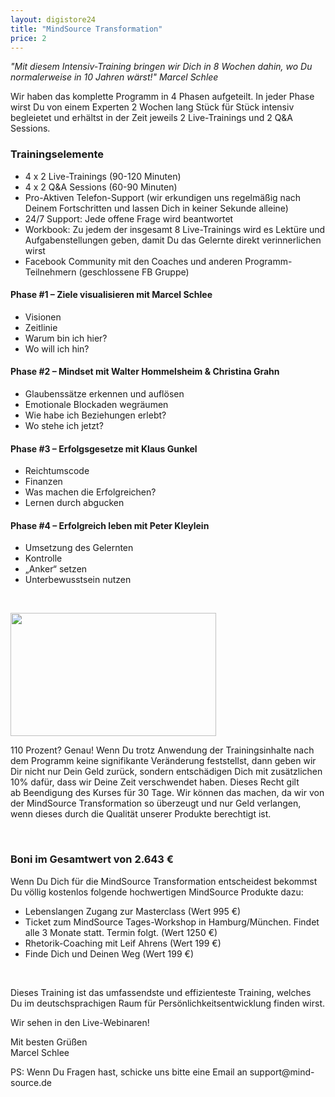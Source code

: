 ```yaml
---
layout: digistore24
title: "MindSource Transformation"
price: 2
---
```

<p><em>&quot;Mit diesem Intensiv-Training bringen wir&#xA0;Dich in 8 Wochen dahin, wo Du normalerweise in 10 Jahren w&#xE4;rst!&quot; Marcel Schlee</em></p>
<p>Wir haben das komplette Programm&#xA0;in 4 Phasen aufgeteilt. In jeder Phase wirst Du von einem Experten 2 Wochen lang St&#xFC;ck f&#xFC;r St&#xFC;ck intensiv begleietet und erh&#xE4;ltst in der Zeit jeweils 2 Live-Trainings und 2 Q&amp;A Sessions.</p>
<h3>Trainingselemente</h3>
<ul><li>4 x 2 Live-Trainings (90-120 Minuten)</li>
<li>4 x 2 Q&amp;A Sessions (60-90 Minuten)</li>
<li>Pro-Aktiven Telefon-Support (wir erkundigen uns regelm&#xE4;&#xDF;ig nach Deinem Fortschritten und lassen Dich in keiner Sekunde alleine)</li>
<li>24/7 Support: Jede offene Frage wird beantwortet</li>
<li>Workbook: Zu jedem der insgesamt 8 Live-Trainings wird es Lekt&#xFC;re und Aufgabenstellungen geben, damit Du das Gelernte direkt verinnerlichen wirst</li>
<li>Facebook Community mit den Coaches und anderen Programm-Teilnehmern (geschlossene FB Gruppe)</li>
</ul><h4>Phase #1 &#x2013; Ziele visualisieren mit Marcel Schlee</h4>
<ul><li>Visionen</li>
<li>Zeitlinie</li>
<li>Warum bin ich hier?</li>
<li>Wo will ich hin?</li>
</ul><h4>Phase #2 &#x2013; Mindset mit Walter Hommelsheim &amp; Christina Grahn</h4>
<ul><li>Glaubenss&#xE4;tze erkennen und aufl&#xF6;sen</li>
<li>Emotionale Blockaden wegr&#xE4;umen</li>
<li>Wie habe ich Beziehungen erlebt?</li>
<li>Wo stehe ich jetzt?</li>
</ul><h4>Phase #3 &#x2013; Erfolgsgesetze mit Klaus Gunkel</h4>
<ul><li>Reichtumscode</li>
<li>Finanzen</li>
<li>Was machen die Erfolgreichen?</li>
<li>Lernen durch abgucken</li>
</ul><h4>Phase #4 &#x2013; Erfolgreich leben mit Peter Kleylein</h4>
<ul><li>Umsetzung des Gelernten</li>
<li>Kontrolle</li>
<li>&#x201E;Anker&#x201C; setzen</li>
<li>Unterbewusstsein nutzen</li>
</ul><p>&#xA0;</p>
<p><img src="http://mind-source.de/masterclass/wp-content/uploads/2017/04/ms-110-Garantie.png" alt="" width="329" height="197"></p>
<p>110 Prozent? Genau! Wenn Du trotz Anwendung der Trainingsinhalte nach dem Programm&#xA0;keine signifikante Ver&#xE4;nderung feststellst, dann geben wir Dir nicht nur Dein Geld zur&#xFC;ck, sondern entsch&#xE4;digen Dich mit zus&#xE4;tzlichen 10% daf&#xFC;r, dass wir Deine Zeit verschwendet haben. Dieses Recht gilt ab&#xA0;Beendigung des Kurses f&#xFC;r 30 Tage. Wir&#xA0;k&#xF6;nnen das machen, da wir von der MindSource Transformation so &#xFC;berzeugt und nur Geld verlangen, wenn dieses durch die Qualit&#xE4;t unserer Produkte berechtigt ist.</p>
<p>&#xA0;</p>
<h3>Boni im Gesamtwert von 2.643 &#x20AC;</h3>
<p>Wenn Du Dich f&#xFC;r die&#xA0;MindSource Transformation entscheidest bekommst Du v&#xF6;llig kostenlos folgende hochwertigen MindSource Produkte dazu:</p>
<ul><li>Lebenslangen Zugang zur Masterclass (Wert 995&#xA0;&#x20AC;)</li>
<li>Ticket zum MindSource Tages-Workshop in Hamburg/M&#xFC;nchen. Findet alle 3 Monate statt. Termin folgt. (Wert 1250 &#x20AC;)</li>
<li>Rhetorik-Coaching mit Leif Ahrens (Wert 199 &#x20AC;)</li>
<li>Finde Dich und Deinen Weg (Wert 199 &#x20AC;)&#xA0;</li>
</ul><p>&#xA0;</p>
<p>Dieses Training ist das umfassendste und effizienteste Training, welches Du&#xA0;im deutschsprachigen Raum f&#xFC;r Pers&#xF6;nlichkeitsentwicklung finden wirst.</p>
<p>Wir sehen in den Live-Webinaren!</p>
<p>Mit besten Gr&#xFC;&#xDF;en <br>Marcel Schlee</p>
<p>PS: Wenn Du&#xA0;Fragen hast,&#xA0;schicke uns bitte eine Email an support@mind-source.de</p>